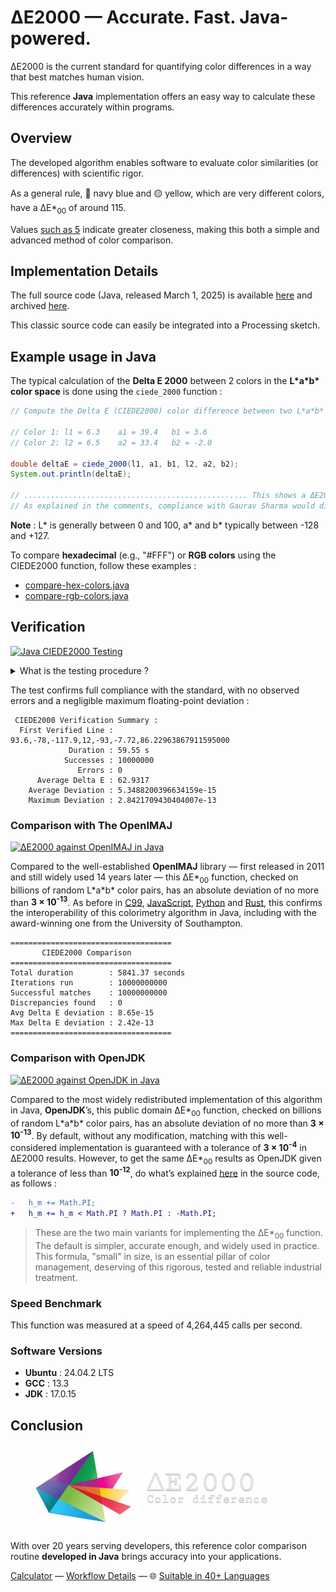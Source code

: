 # ΔE2000 — Accurate. Fast. Java-powered.

ΔE2000 is the current standard for quantifying color differences in a way that best matches human vision.

This reference **Java** implementation offers an easy way to calculate these differences accurately within programs.

## Overview

The developed algorithm enables software to evaluate color similarities (or differences) with scientific rigor.

As a general rule, 🔵 navy blue and 🟡 yellow, which are very different colors, have a ΔE\*<sub>00</sub> of around 115.

Values [such as 5](https://michel-leonard.github.io/ciede2000-color-matching/de2000-rgb-pairs.html?seq=50&delta-e=5) indicate greater closeness, making this both a simple and advanced method of color comparison.

## Implementation Details

The full source code (Java, released March 1, 2025) is available [here](../../ciede-2000.java#L6) and archived [here](https://web.archive.org/https://raw.githubusercontent.com/michel-leonard/ciede2000-color-matching/refs/heads/main/ciede-2000.java).

This classic source code can easily be integrated into a Processing sketch.

## Example usage in Java

The typical calculation of the **Delta E 2000** between 2 colors in the **L\*a\*b\* color space** is done using the `ciede_2000` function :

```java
// Compute the Delta E (CIEDE2000) color difference between two L*a*b* colors in Java

// Color 1: l1 = 6.3    a1 = 39.4   b1 = 3.6
// Color 2: l2 = 6.5    a2 = 33.4   b2 = -2.0

double deltaE = ciede_2000(l1, a1, b1, l2, a2, b2);
System.out.println(deltaE);

// .................................................. This shows a ΔE2000 of 3.9368581959
// As explained in the comments, compliance with Gaurav Sharma would display 3.9368724643
```

**Note** : L\* is generally between 0 and 100, a\* and b\* typically between -128 and +127.

To compare **hexadecimal** (e.g., "#FFF") or **RGB colors** using the CIEDE2000 function, follow these examples :
- [compare-hex-colors.java](compare-hex-colors.java#L192)
- [compare-rgb-colors.java](compare-rgb-colors.java#L192)

## Verification

[![Java CIEDE2000 Testing](https://github.com/michel-leonard/ciede2000-color-matching/actions/workflows/test-java.yml/badge.svg)](https://github.com/michel-leonard/ciede2000-color-matching/actions/workflows/test-java.yml)

<details>
<summary>What is the testing procedure ?</summary>

The [ciede-2000-driver.c](../c/ciede-2000-driver.c) program generates color pairs, and checks the **CIE2000** color differences **measured by Java**, like this :

1. `command -v javac > /dev/null || { sudo apt-get update && sudo apt-get install default-jdk ; }`
2. `command -v gcc > /dev/null || { sudo apt-get update && sudo apt-get install gcc ; }`
3. `cp -p tests/java/ciede-2000-driver.java Main.java`
4. `javac Main.java`
5. `gcc -std=c99 -Wall -pedantic -O2 -g tests/c/ciede-2000-driver.c -o ciede-2000-driver -lm`
6. `./ciede-2000-driver --generate 10000000 --output-file test-cases.csv`
7. `java Main test-cases.csv | ./ciede-2000-driver`

Where the main files involved are [ciede-2000-driver.java](ciede-2000-driver.java#L91) for calculations and [test-java.yml](../../.github/workflows/test-java.yml) for automation.
</details>

The test confirms full compliance with the standard, with no observed errors and a negligible maximum floating-point deviation :

```
 CIEDE2000 Verification Summary :
  First Verified Line : 93.6,-78,-117.9,12,-93,-7.72,86.22963867911595000
             Duration : 59.55 s
            Successes : 10000000
               Errors : 0
      Average Delta E : 62.9317
    Average Deviation : 5.3488200396634159e-15
    Maximum Deviation : 2.8421709430404007e-13
```

### Comparison with The OpenIMAJ

[![ΔE2000 against OpenIMAJ in Java](https://github.com/michel-leonard/ciede2000-color-matching/actions/workflows/vs-openimaj.yml/badge.svg)](https://github.com/michel-leonard/ciede2000-color-matching/actions/workflows/vs-openimaj.yml)

Compared to the well-established **OpenIMAJ** library — first released in 2011 and still widely used 14 years later — this ΔE\*<sub>00</sub> function, checked on billions of random L\*a\*b\* color pairs, has an absolute deviation of no more than **3 × 10<sup>-13</sup>**. As before in [C99](../c#comparison-with-the-vmaf-c99-library), [JavaScript](../js#comparison-with-the-npmchroma-js-library), [Python](../py#comparison-with-the-python-colormath-library) and  [Rust](../rs#comparison-with-the-palette-library), this confirms the interoperability of this colorimetry algorithm in Java, including with the award-winning one from the University of Southampton.

```text
====================================
       CIEDE2000 Comparison
====================================
Total duration        : 5841.37 seconds
Iterations run        : 10000000000
Successful matches    : 10000000000
Discrepancies found   : 0
Avg Delta E deviation : 8.65e-15
Max Delta E deviation : 2.42e-13
====================================
```

### Comparison with OpenJDK

[![ΔE2000 against OpenJDK in Java](https://github.com/michel-leonard/ciede2000-color-matching/actions/workflows/vs-openjdk.yml/badge.svg)](https://github.com/michel-leonard/ciede2000-color-matching/actions/workflows/vs-openjdk.yml)

Compared to the most widely redistributed implementation of this algorithm in Java, **OpenJDK**’s, this public domain ΔE\*<sub>00</sub> function, checked on billions of random L\*a\*b\* color pairs, has an absolute deviation of no more than **3 × 10<sup>-13</sup>**. By default, without any modification, matching with this well-considered implementation is guaranteed with a tolerance of **3 × 10<sup>-4</sup>** in ΔE2000 results. However, to get the same ΔE\*<sub>00</sub> results as OpenJDK given a tolerance of less than **10<sup>-12</sup>**, do what’s explained [here](../../ciede-2000.java#L34) in the source code, as follows :

```diff
-	h_m += Math.PI;
+	h_m += h_m < Math.PI ? Math.PI : -Math.PI;
```

> These are the two main variants for implementing the ΔE\*<sub>00</sub> function. The default is simpler, accurate enough, and widely used in practice. This formula, "small" in size, is an essential pillar of color management, deserving of this rigorous, tested and reliable industrial treatment.

### Speed Benchmark

This function was measured at a speed of 4,264,445 calls per second.

### Software Versions

- **Ubuntu** : 24.04.2 LTS
- **GCC** : 13.3
- **JDK** : 17.0.15

## Conclusion

![The ΔE*00 equation is very effective at predicting perceived color differences](https://github.com/michel-leonard/ciede2000-color-matching/raw/main/docs/assets/images/logo.jpg)

With over 20 years serving developers, this reference color comparison routine **developed in Java** brings accuracy into your applications.

[Calculator](https://michel-leonard.github.io/ciede2000-color-matching/lab-color-calculator.html?L1=44.3&a1=9.3&b1=-6.1&L2=43.2&a2=46.9&b2=31.3) — [Workflow Details](../../.github/workflows#workflow-details) — 🌐 [Suitable in 40+ Languages](../../#implementations)
